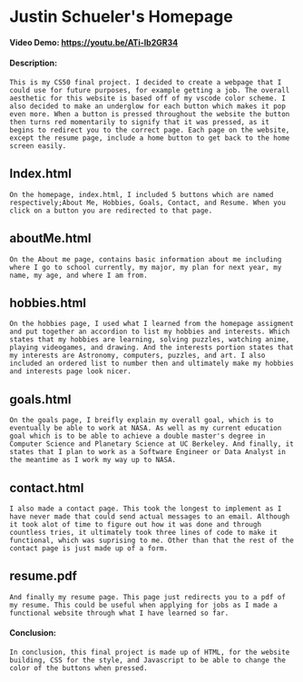 # Justin Schueler's Homepage
#### Video Demo:  https://youtu.be/ATi-lb2GR34
#### Description:
    This is my CS50 final project. I decided to create a webpage that I could use for future purposes, for example getting a job. The overall aesthetic for this website is based off of my vscode color scheme. I also decided to make an underglow for each button which makes it pop even more. When a button is pressed throughout the website the button then turns red momentarily to signify that it was pressed, as it begins to redirect you to the correct page. Each page on the website, except the resume page, include a home button to get back to the home screen easily.

## Index.html
    On the homepage, index.html, I included 5 buttons which are named respectively;About Me, Hobbies, Goals, Contact, and Resume. When you click on a button you are redirected to that page.

## aboutMe.html
    On the About me page, contains basic information about me including where I go to school currently, my major, my plan for next year, my name, my age, and where I am from.

## hobbies.html
    On the hobbies page, I used what I learned from the homepage assigment and put together an accordion to list my hobbies and interests. Which states that my hobbies are learning, solving puzzles, watching anime, playing videogames, and drawing. And the interests portion states that my interests are Astronomy, computers, puzzles, and art. I also included an ordered list to number then and ultimately make my hobbies and interests page look nicer.

## goals.html
    On the goals page, I breifly explain my overall goal, which is to eventually be able to work at NASA. As well as my current education goal which is to be able to achieve a double master's degree in Computer Science and Planetary Science at UC Berkeley. And finally, it states that I plan to work as a Software Engineer or Data Analyst in the meantime as I work my way up to NASA.

## contact.html
    I also made a contact page. This took the longest to implement as I have never made that could send actual messages to an email. Although it took alot of time to figure out how it was done and through countless tries, it ultimately took three lines of code to make it functional, which was suprising to me. Other than that the rest of the contact page is just made up of a form.

## resume.pdf
    And finally my resume page. This page just redirects you to a pdf of my resume. This could be useful when applying for jobs as I made a functional website through what I have learned so far.

#### Conclusion:
    In conclusion, this final project is made up of HTML, for the website building, CSS for the style, and Javascript to be able to change the color of the buttons when pressed.
